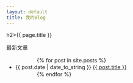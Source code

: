 ```yaml
---
layout: default
title: 我的Blog
---
```

h2>{{ page.title }}</h2>
<p>最新文章</p>
<ul>
　　　　{% for post in site.posts %}
　　　　　　<li>{{ post.date | date_to_string }} <a href="{{ site.baseurl }}{{ post.url }}">{{ post.title }}</a></li>
　　　　{% endfor %}
</ul>
